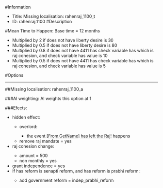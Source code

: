 #Information
 - Title: Missing localisation: rahenraj_1100_t
 - ID: rahenraj.1100
#Description

#Mean Time to Happen:
Base time = 12 months
 - Multiplied by 2 if does not have liberty desire is 30
 - Multiplied by 0.5 if does not have liberty desire is 80
 - Multiplied by 0.8 if does not have 4411 has check variable has which is raj cohesion, and check variable has value is 10
 - Multiplied by 0.5 if does not have 4411 has check variable has which is raj cohesion, and check variable has value is 5

#Options

___
##Missing localisation: rahenraj_1100_a

###AI weighting:
AI weights this option at 1


###Efects:<ul><li>hidden effect:</li><ul><li>overlord:</li><ul><li>the event [[From.GetName] has left the Raj!](../events/from_getname_has_left_the_raj.md) happens</li></ul><li>remove raj mandate = yes</li></ul><li>raj cohesion change:</li><ul><li>amount = 500</li><li>non monthly = yes</li></ul><li>grant independence = yes</li><li>If has reform is senapti reform, and has reform is prabhi reform:</li><ul><li>add government reform = indep_prabhi_reform</li></ul></ul>
